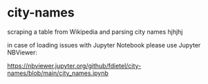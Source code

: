 # city-names
scraping a table from Wikipedia and parsing city names hjhjhj

in case of loading issues with Jupyter Notebook please use Jupyter NBViewer:

https://nbviewer.jupyter.org/github/fdietel/city-names/blob/main/city_names.ipynb
